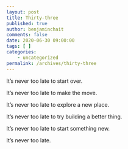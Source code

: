 ```yaml
---
layout: post
title: Thirty-three
published: true
author: benjaminchait
comments: false
date: 2020-06-30 09:00:00
tags: [ ]
categories:
    - uncategorized
permalink: /archives/thirty-three
---
```

It’s never too late to start over.

It’s never too late to make the move.

It’s never too late to explore a new place.

It’s never too late to try building a better thing.

It’s never too late to start something new.

It’s never too late.
